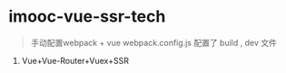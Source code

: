 # imooc-vue-ssr-tech
> 手动配置webpack + vue
> webpack.config.js 配置了 build , dev 文件

1. Vue+Vue-Router+Vuex+SSR
